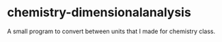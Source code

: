# chemistry-dimensionalanalysis
A small program to convert between units that I made for chemistry class.
